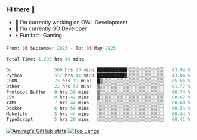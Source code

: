 ### Hi there 👋 

- 🔭 I’m currently working on OWL Development
- 🌱 I’m currently GO Developer
-  ⚡ Fun fact: Gaming
  
  <!--
- 👯 I’m looking to collaborate on ...
- 🤔 I’m looking for help with ...
- 💬 Ask me about ...
- 📫 How to reach me: ...
- 😄 Pronouns: ...
-->

<!--START_SECTION:waka-->

```python
From: 06 September 2023 - To: 06 May 2025

Total Time: 1,295 hrs 49 mins

Go                569 hrs 23 mins ███████████░░░░░░░░░░░░░░   43.94 %
Python            557 hrs 41 mins ██████████▓░░░░░░░░░░░░░░   43.04 %
JSON              73 hrs 19 mins  █▒░░░░░░░░░░░░░░░░░░░░░░░   05.66 %
Other             22 hrs 57 mins  ▒░░░░░░░░░░░░░░░░░░░░░░░░   01.77 %
Protocol Buffer   9 hrs 38 mins   ▒░░░░░░░░░░░░░░░░░░░░░░░░   00.74 %
CSV               8 hrs 42 mins   ▒░░░░░░░░░░░░░░░░░░░░░░░░   00.67 %
YAML              7 hrs 44 mins   ░░░░░░░░░░░░░░░░░░░░░░░░░   00.60 %
Docker            6 hrs 58 mins   ░░░░░░░░░░░░░░░░░░░░░░░░░   00.54 %
Makefile          5 hrs 44 mins   ░░░░░░░░░░░░░░░░░░░░░░░░░   00.44 %
TypeScript        5 hrs 20 mins   ░░░░░░░░░░░░░░░░░░░░░░░░░   00.41 %
```

<!--END_SECTION:waka-->

[![Anurag's GitHub stats](https://github-readme-stats.vercel.app/api?username=aebalz&show_icons=true&theme=codeSTACKr)](https://github.com/anuraghazra/github-readme-stats)
[![Top Langs](https://github-readme-stats.vercel.app/api/top-langs/?username=aebalz&layout=compact&card_width=350&theme=codeSTACKr)](https://github.com/anuraghazra/github-readme-stats)
<!-- [![Readme Card](https://github-readme-stats.vercel.app/api/pin/?username=aebalz&repo=go-gin-gone&show_owner=true)](https://github.com/anuraghazra/github-readme-stats)-->
